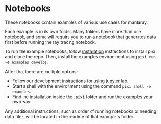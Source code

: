 # Notebooks

These notebooks contain examples of various use cases for mantaray.

Each example is in its own folder. Many folders have more than one notebook, and some will require you to run a notebook that generates data first before running the ray tracing notebook. 

To run the example notebooks, follow [installation](#installation) instructions to install pixi and clone the repo. Then, install the examples environment using `pixi run -e examples develop`. 

After that there are multiple options:
- Follow our development [instructions](#using-jupyter-lab) for using jupyter lab.
- Start a shell with the environment using the command `pixi shell -e examples`.
- Find the installation inside the `.pixi` folder and run the examples your own way.

Any additional instructions, such as order of running notebooks or needing data files, will be located in the readme of that example's folder.